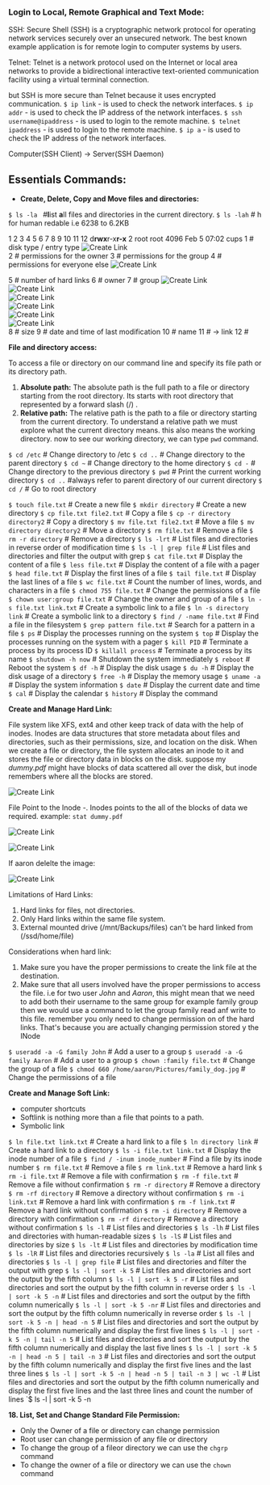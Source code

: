 ### Login to Local, Remote Graphical and Text Mode:

SSH: Secure Shell (SSH) is a cryptographic network protocol for operating network services securely over an unsecured network. The best known example application is for remote login to computer systems by users.

Telnet: Telnet is a network protocol used on the Internet or local area networks to provide a bidirectional interactive text-oriented communication facility using a virtual terminal connection.

but SSH is more secure than Telnet because it uses encrypted communication.
`$ ip link` - is used to check the network interfaces.
`$ ip addr` - is used to check the IP address of the network interfaces.
`$ ssh username@ipaddress` - is used to login to the remote machine.
`$ telnet ipaddress` - is used to login to the remote machine.
`$ ip a` - is used to check the IP address of the network interfaces.

Computer(SSH Client) -> Server(SSH Daemon)

## Essentials Commands:
* **Create, Delete, Copy and Move files and directories:**

`$ ls -la `  #**l**ist **a**ll files and directories in the current directory.
`$ ls -lah` # h for human redable i.e 6238 to 6.2KB

1  2     3    4     5  6                 7                    8    9  10  11   12 
d**rwx**r-x**r-x**  2 root              root                 4096 Feb  5 07:02 cups
1 # disk type / entry type
![Create Link](essential-comman-image/file-type.png) <br>
2 # permissions for the owner
3 # permissions for the group
4 # permissions for everyone else
![Create Link](essential-comman-image/permission.png) <br>

5 # number of hard links
6 # owner
7 # group
![Create Link](essential-comman-image/evaluating-permission.png) <br>
![Create Link](essential-comman-image/adding-permission.png) <br>
![Create Link](essential-comman-image/remove-permission.png) <br>
![Create Link](essential-comman-image/exact-permission.png) <br>
![Create Link](essential-comman-image/octal-permission.png) <br>
![Create Link](essential-comman-image/octal-permission-2.png) <br>
8 # size
9 # date and time of last modification
10 # name
11 # -> link
12 # 

**File and directory access:**

To access a file or directory on our command line and specify its file path or its directory path. 
1. **Absolute path:** The absolute path is the full path to a file or directory starting from the root directory. Its starts with root directory that represented by a forward slash (/) .
2. **Relative path:** The relative path is the path to a file or directory starting from the current directory. 
To understand a relative path we must explore what the current directory means. this also means the working directory.
now to see our working directory, we can type `pwd` command. 


`$ cd /etc` # Change directory to /etc
`$ cd ..` # Change directory to the parent directory
`$ cd ~` # Change directory to the home directory
`$ cd -` # Change directory to the previous directory
`$ pwd` # Print the current working directory
`$ cd ..` #always refer to parent directory of our current directory
`$ cd /` # Go to root directory

`$ touch file.txt` # Create a new file
`$ mkdir directory` # Create a new directory
`$ cp file.txt file2.txt` # Copy a file
`$ cp -r directory directory2` # Copy a directory
`$ mv file.txt file2.txt` # Move a file
`$ mv directory directory2` # Move a directory
`$ rm file.txt` # Remove a file
`$ rm -r directory` # Remove a directory
`$ ls -lrt` # List files and directories in reverse order of modification time
`$ ls -l | grep file` # List files and directories and filter the output with grep
`$ cat file.txt` # Display the content of a file
`$ less file.txt` # Display the content of a file with a pager
`$ head file.txt` # Display the first lines of a file
`$ tail file.txt` # Display the last lines of a file
`$ wc file.txt` # Count the number of lines, words, and characters in a file
`$ chmod 755 file.txt` # Change the permissions of a file
`$ chown user:group file.txt` # Change the owner and group of a file
`$ ln -s file.txt link.txt` # Create a symbolic link to a file
`$ ln -s directory link` # Create a symbolic link to a directory
`$ find / -name file.txt` # Find a file in the filesystem
`$ grep pattern file.txt` # Search for a pattern in a file
`$ ps` # Display the processes running on the system
`$ top` # Display the processes running on the system with a pager
`$ kill PID` # Terminate a process by its process ID
`$ killall process` # Terminate a process by its name
`$ shutdown -h now` # Shutdown the system immediately
`$ reboot` # Reboot the system
`$ df -h` # Display the disk usage
`$ du -h` # Display the disk usage of a directory
`$ free -h` # Display the memory usage
`$ uname -a` # Display the system information
`$ date` # Display the current date and time
`$ cal` # Display the calendar
`$ history` # Display the command



**Create and Manage Hard Link:**

File system like XFS, ext4 and other keep track of data with the help of inodes.
Inodes are data structures that store metadata about files and directories, such as their permissions, size, and location on the disk.
When we create a file or directory, the file system allocates an inode to it and stores the file or directory data in blocks on the disk.
suppose my *dummy.pdf* might have blocks of data scattered all over the disk, but inode remembers where all the blocks are stored.

![Create Link](essential-comman-image/inodes.png) <br>

File Point to the Inode -. Inodes points to the all of the blocks of data we required.
example: `stat dummy.pdf` 

![Create Link](essential-comman-image/links.png) <br>

![Create Link](essential-comman-image/hard-links.png) <br>

If aaron delelte the image:

![Create Link](essential-comman-image/one-side-hard-link-deletepng) <br>

Limitations of Hard Links:
1. Hard links for files, not directories.
2. Only Hard links within the same file system.
3. External mounted drive (/mnt/Backups/files) can't be hard linked from (/ssd/home/file)

Considerations when hard link:
1. Make sure you have the proper permissions to create the link file at the destination.
2. Make sure that all users involved have the proper permissions to access the file.
i.e for two user *John* and *Aaron*, this might mean that we need to add both their username to the same group for example family group then we would use a command to let the group family read anf write to this file.
remember you only need to change permission on of the hard links. That's because you are actually changing permission stored y the INode

`$ useradd -a -G family John` # Add a user to a group
`$ useradd -a -G family Aaron` # Add a user to a group
`$ chown :family file.txt` # Change the group of a file
`$ chmod 660 /home/aaron/Pictures/family_dog.jpg` # Change the permissions of a file


**Create and Manage Soft Link:**
* computer shortcuts
* Softlink is nothing more than a file that points to a path.
* Symbolic link



`$ ln file.txt link.txt` # Create a hard link to a file
`$ ln directory link` # Create a hard link to a directory
`$ ls -i file.txt link.txt` # Display the inode number of a file
`$ find / -inum inode_number` # Find a file by its inode number
`$ rm file.txt` # Remove a file
`$ rm link.txt` # Remove a hard link
`$ rm -i file.txt` # Remove a file with confirmation
`$ rm -f file.txt` # Remove a file without confirmation
`$ rm -r directory` # Remove a directory
`$ rm -rf directory` # Remove a directory without confirmation
`$ rm -i link.txt` # Remove a hard link with confirmation
`$ rm -f link.txt` # Remove a hard link without confirmation
`$ rm -i directory` # Remove a directory with confirmation
`$ rm -rf directory` # Remove a directory without confirmation
`$ ls -l` # List files and directories
`$ ls -lh` # List files and directories with human-readable sizes
`$ ls -lS` # List files and directories by size
`$ ls -lt` # List files and directories by modification time
`$ ls -lR` # List files and directories recursively
`$ ls -la` # List all files and directories
`$ ls -l | grep file` # List files and directories and filter the output with grep
`$ ls -l | sort -k 5` # List files and directories and sort the output by the fifth column
`$ ls -l | sort -k 5 -r` # List files and directories and sort the output by the fifth column in reverse order
`$ ls -l | sort -k 5 -n` # List files and directories and sort the output by the fifth column numerically
`$ ls -l | sort -k 5 -nr` # List files and directories and sort the output by the fifth column numerically in reverse order
`$ ls -l | sort -k 5 -n | head -n 5` # List files and directories and sort the output by the fifth column numerically and display the first five lines
`$ ls -l | sort -k 5 -n | tail -n 5` # List files and directories and sort the output by the fifth column numerically and display the last five lines
`$ ls -l | sort -k 5 -n | head -n 5 | tail -n 3` # List files and directories and sort the output by the fifth column numerically and display the first five lines and the last three lines
`$ ls -l | sort -k 5 -n | head -n 5 | tail -n 3 | wc -l` # List files and directories and sort the output by the fifth column numerically and display the first five lines and the last three lines and count the number of lines
`$ ls -l | sort -k 5 -n


**18. List, Set and Change Standard File Permission:**
* Only the Owner of a file or directory can change permission 
* Root user can change permission of any file or directory
* To change the group of a fileor directory we can use the `chgrp` command
* To change the owner of a file or directory we can use the `chown` command
